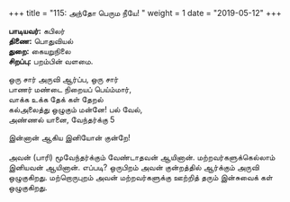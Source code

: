 ﻿+++
title = "115: அந்தோ பெரும நீயே!  "
weight = 1
date = "2019-05-12"
+++

**பாடியவர்:** கபிலர்  
**திணை:** பொதுவியல்  
**துறை:** கையறுநிலை  
**சிறப்பு:** பறம்பின் வளமை.  
  
ஒரு சார் அருவி ஆர்ப்ப, ஒரு சார்  
பாணர் மண்டை நிறையப் பெய்ம்மார்,  
வாக்க உக்க தேக் கள் தேறல்  
கல்அலைத்து ஒழுகும் மன்னே! பல் வேல்,  
அண்ணல் யானை, வேந்தர்க்கு 5  
  
இன்னான் ஆகிய இனியோன் குன்றே!  
   
அவன் (பாரி) மூவேந்தர்க்கும் வேண்டாதவன் ஆயினான். மற்றவர்களுக்கெல்லாம் இனியவன் ஆயினான். எப்படி? ஒருபிறம் அவன் குன்றத்தில் ஆர்க்கும் அருவி ஒழுகுகிறது. மற்றொருபுறம் அவன் மற்றவர்களுக்கு ஊற்றித் தரும் இன்சுவைக் கள் ஒழுகுகிறது.  
